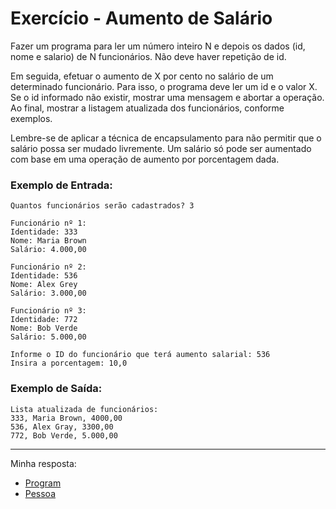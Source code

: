 # Exercício - Aumento de Salário

Fazer um programa para ler um número inteiro N e depois os dados (id, nome e salario) de N funcionários. Não deve haver repetição de id.

Em seguida, efetuar o aumento de X por cento no salário de um determinado funcionário. Para isso, o programa deve ler um id e o valor X. Se o id informado não existir, mostrar uma mensagem e abortar a operação. Ao final, mostrar a listagem atualizada dos funcionários, conforme exemplos.

Lembre-se de aplicar a técnica de encapsulamento para não permitir que o salário possa ser mudado livremente. Um salário só pode ser aumentado com base em uma operação de
aumento por porcentagem dada.

### Exemplo de Entrada:

```
Quantos funcionários serão cadastrados? 3

Funcionário nº 1:
Identidade: 333
Nome: Maria Brown
Salário: 4.000,00

Funcionário nº 2:
Identidade: 536
Nome: Alex Grey
Salário: 3.000,00

Funcionário nº 3:
Identidade: 772
Nome: Bob Verde
Salário: 5.000,00

Informe o ID do funcionário que terá aumento salarial: 536
Insira a porcentagem: 10,0
```

### Exemplo de Saída:

```
Lista atualizada de funcionários:
333, Maria Brown, 4000,00
536, Alex Gray, 3300,00
772, Bob Verde, 5.000,00
```
---

Minha resposta:

- [Program](https://github.com/JonathanBarr0s/Udemy-CSharp/blob/main/01.%20Programa%C3%A7%C3%A3o%20Orientada%20a%20Objetos/02.%20Comportamento%20de%20Mem%C3%B3ria%2C%20Arrays%20e%20Listas/00.%20Aluguel%20de%20Quartos/AluguelDeQuartos/AluguelDeQuartos/Program.cs)
- [Pessoa](https://github.com/JonathanBarr0s/Udemy-CSharp/blob/main/01.%20Programa%C3%A7%C3%A3o%20Orientada%20a%20Objetos/02.%20Comportamento%20de%20Mem%C3%B3ria%2C%20Arrays%20e%20Listas/00.%20Aluguel%20de%20Quartos/AluguelDeQuartos/AluguelDeQuartos/Pessoa.cs)